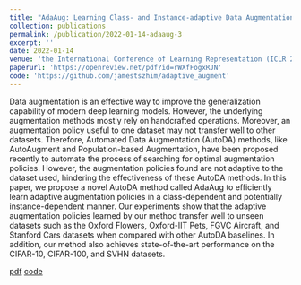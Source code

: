 ```yaml
---
title: "AdaAug: Learning Class- and Instance-adaptive Data Augmentation Policies"
collection: publications
permalink: /publication/2022-01-14-adaaug-3
excerpt: ''
date: 2022-01-14
venue: 'the International Conference of Learning Representation (ICLR 2022)'
paperurl: 'https://openreview.net/pdf?id=rWXfFogxRJN'
code: 'https://github.com/jamestszhim/adaptive_augment'
---
```


Data augmentation is an effective way to improve the generalization capability of modern deep learning models. However, the underlying augmentation methods mostly rely on handcrafted operations. Moreover, an augmentation policy useful to one dataset may not transfer well to other datasets. Therefore, Automated Data Augmentation (AutoDA) methods, like AutoAugment and Population-based Augmentation, have been proposed recently to automate the process of searching for optimal augmentation policies. However, the augmentation policies found are not adaptive to the dataset used, hindering the effectiveness of these AutoDA methods. In this paper, we propose a novel AutoDA method called AdaAug to efficiently learn adaptive augmentation policies in a class-dependent and potentially instance-dependent manner. Our experiments show that the adaptive augmentation policies learned by our method transfer well to unseen datasets such as the Oxford Flowers, Oxford-IIT Pets, FGVC Aircraft, and Stanford Cars datasets when compared with other AutoDA baselines. In addition, our method also achieves state-of-the-art performance on the CIFAR-10, CIFAR-100, and SVHN datasets.

[pdf](https://openreview.net/pdf?id=rWXfFogxRJN)
[code](https://github.com/jamestszhim/adaptive_augment)